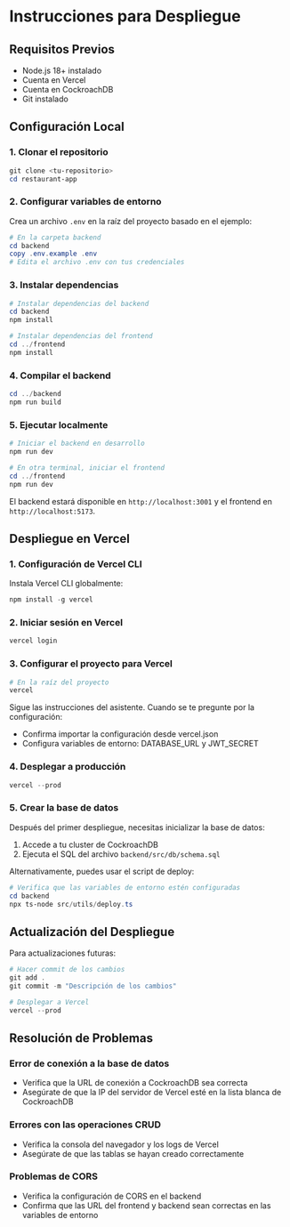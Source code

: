 # Instrucciones para Despliegue

## Requisitos Previos

- Node.js 18+ instalado
- Cuenta en Vercel
- Cuenta en CockroachDB
- Git instalado

## Configuración Local

### 1. Clonar el repositorio

```powershell
git clone <tu-repositorio>
cd restaurant-app
```

### 2. Configurar variables de entorno

Crea un archivo `.env` en la raíz del proyecto basado en el ejemplo:

```powershell
# En la carpeta backend
cd backend
copy .env.example .env
# Edita el archivo .env con tus credenciales
```

### 3. Instalar dependencias

```powershell
# Instalar dependencias del backend
cd backend
npm install

# Instalar dependencias del frontend
cd ../frontend
npm install
```

### 4. Compilar el backend

```powershell
cd ../backend
npm run build
```

### 5. Ejecutar localmente

```powershell
# Iniciar el backend en desarrollo
npm run dev

# En otra terminal, iniciar el frontend
cd ../frontend
npm run dev
```

El backend estará disponible en `http://localhost:3001` y el frontend en `http://localhost:5173`.

## Despliegue en Vercel

### 1. Configuración de Vercel CLI

Instala Vercel CLI globalmente:

```powershell
npm install -g vercel
```

### 2. Iniciar sesión en Vercel

```powershell
vercel login
```

### 3. Configurar el proyecto para Vercel

```powershell
# En la raíz del proyecto
vercel
```

Sigue las instrucciones del asistente. Cuando se te pregunte por la configuración:
- Confirma importar la configuración desde vercel.json
- Configura variables de entorno: DATABASE_URL y JWT_SECRET

### 4. Desplegar a producción

```powershell
vercel --prod
```

### 5. Crear la base de datos

Después del primer despliegue, necesitas inicializar la base de datos:

1. Accede a tu cluster de CockroachDB
2. Ejecuta el SQL del archivo `backend/src/db/schema.sql`

Alternativamente, puedes usar el script de deploy:

```powershell
# Verifica que las variables de entorno estén configuradas
cd backend
npx ts-node src/utils/deploy.ts
```

## Actualización del Despliegue

Para actualizaciones futuras:

```powershell
# Hacer commit de los cambios
git add .
git commit -m "Descripción de los cambios"

# Desplegar a Vercel
vercel --prod
```

## Resolución de Problemas

### Error de conexión a la base de datos

- Verifica que la URL de conexión a CockroachDB sea correcta
- Asegúrate de que la IP del servidor de Vercel esté en la lista blanca de CockroachDB

### Errores con las operaciones CRUD

- Verifica la consola del navegador y los logs de Vercel
- Asegúrate de que las tablas se hayan creado correctamente

### Problemas de CORS

- Verifica la configuración de CORS en el backend
- Confirma que las URL del frontend y backend sean correctas en las variables de entorno 